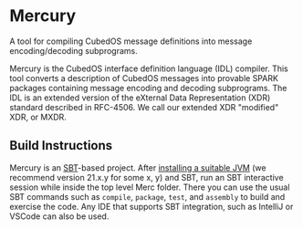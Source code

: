 
Mercury
=======

A tool for compiling CubedOS message definitions into message encoding/decoding subprograms.

Mercury is the CubedOS interface definition language (IDL) compiler. This tool converts a
description of CubedOS messages into provable SPARK packages containing message encoding and
decoding subprograms. The IDL is an extended version of the eXternal Data Representation (XDR)
standard described in RFC-4506. We call our extended XDR "modified" XDR, or MXDR.

Build Instructions
------------------

Mercury is an [SBT](https://www.scala-sbt.org/)-based project. After [installing a suitable
JVM](https://www.oracle.com/java/technologies/downloads/) (we recommend version 21.x.y for some
x, y) and SBT, run an SBT interactive session while inside the top level Merc folder. There you
can use the usual SBT commands such as `compile`, `package`, `test`, and `assembly` to build and
exercise the code. Any IDE that supports SBT integration, such as IntelliJ or VSCode can also be
used.
